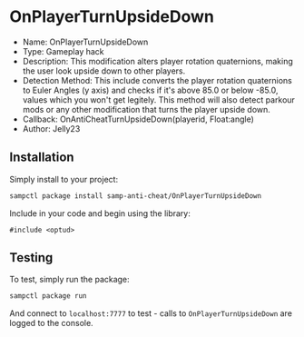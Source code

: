 # OnPlayerTurnUpsideDown

* Name:
  OnPlayerTurnUpsideDown
* Type:
  Gameplay hack
* Description:
  This modification alters player rotation quaternions, making the user look upside down to other players.
* Detection Method:
  This include converts the player rotation quaternions to Euler Angles (y axis) and checks if it's above 85.0 or below -85.0, values which you won't get legitely. This method will also detect parkour mods or any other modification that turns the player upside down.
* Callback:
  OnAntiCheatTurnUpsideDown(playerid, Float:angle)
* Author:
  Jelly23

## Installation

Simply install to your project:

```bash
sampctl package install samp-anti-cheat/OnPlayerTurnUpsideDown
```

Include in your code and begin using the library:

```pawn
#include <optud>
```

## Testing

To test, simply run the package:

```bash
sampctl package run
```

And connect to `localhost:7777` to test - calls to `OnPlayerTurnUpsideDown` are logged to the console.
